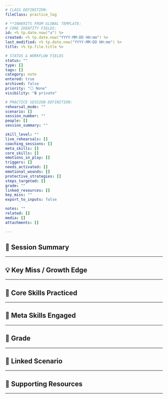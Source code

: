 ```yaml
---
# CLASS DEFINITION:
fileClass: practice_log

# **INHERITS FROM GLOBAL TEMPLATE:
# CORE IDENTITY FIELDS:
id: <% tp.date.now("x") %>
created: <% tp.date.now("YYYY-MM-DD HH:mm") %>
last_modified: <% tp.date.now("YYYY-MM-DD HH:mm") %>
title: <% tp.file.title %>

# STATUS & WORKFLOW FIELDS
status: ""
type: []
tags: []
category: note
entered: true
archived: false
priority: "⚪ None"
visibility: "🔒 private"

# PRACTICE SESSION DEFINITION:
rehearsal_mode: ""
scenario: []
session_number: ""
people: []
session_summary: ""

skill_level: ""
live_rehearsals: []
coaching_sessions: []
meta_skills: []
core_skills: []
emotions_in_play: []
triggers: []
needs_activated: []
emotional_wounds: []
protective_strategies: []
steps_targeted: []
grade: ""
linked_resources: []
key_miss: ""
export_to_inputs: false

notes: ""
related: []
media: []
attachments: []

---
```


## 📝 Session Summary  
---  


## 💡 Key Miss / Growth Edge  
---  


## 🧠 Core Skills Practiced  
---  

  
## 🧭 Meta Skills Engaged  
---  


## 🎯 Grade  
---  


## 📎 Linked Scenario  
---  


## 🔗 Supporting Resources  
---  

